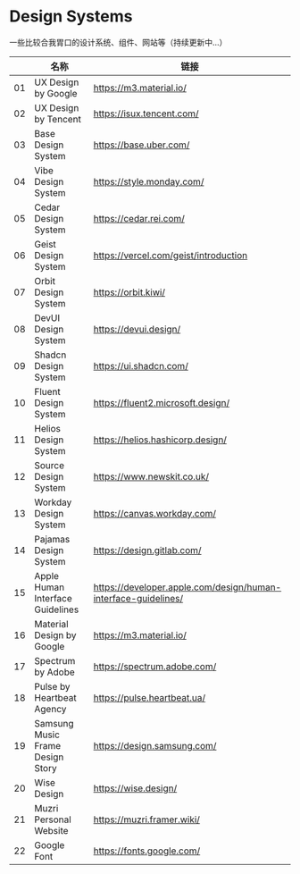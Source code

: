 # Design Systems
一些比较合我胃口的设计系统、组件、网站等（持续更新中...）

|  | 名称 | 链接 |
| - | - | - |
| 01 | UX Design by Google | https://m3.material.io/ |
| 02 | UX Design by Tencent | https://isux.tencent.com/ |
| 03 | Base Design System | https://base.uber.com/ |
| 04 | Vibe Design System | https://style.monday.com/ |
| 05 | Cedar Design System | https://cedar.rei.com/ |
| 06 | Geist Design System | https://vercel.com/geist/introduction |
| 07 | Orbit Design System | https://orbit.kiwi/ |
| 08 | DevUI Design System | https://devui.design/ |
| 09 | Shadcn Design System | https://ui.shadcn.com/ |
| 10 | Fluent Design System | https://fluent2.microsoft.design/ |
| 11 | Helios Design System | https://helios.hashicorp.design/ |
| 12 | Source Design System | https://www.newskit.co.uk/ |
| 13 | Workday Design System | https://canvas.workday.com/ |
| 14 | Pajamas Design System | https://design.gitlab.com/ |
| 15 | Apple Human Interface Guidelines | https://developer.apple.com/design/human-interface-guidelines/ |
| 16 | Material Design by Google | https://m3.material.io/ |
| 17 | Spectrum by Adobe | https://spectrum.adobe.com/ |
| 18 | Pulse by Heartbeat Agency | https://pulse.heartbeat.ua/ |
| 19 | Samsung Music Frame Design Story | https://design.samsung.com/ |
| 20 | Wise Design | https://wise.design/ |
| 21 | Muzri Personal Website | https://muzri.framer.wiki/ |
| 22 | Google Font | https://fonts.google.com/ |
